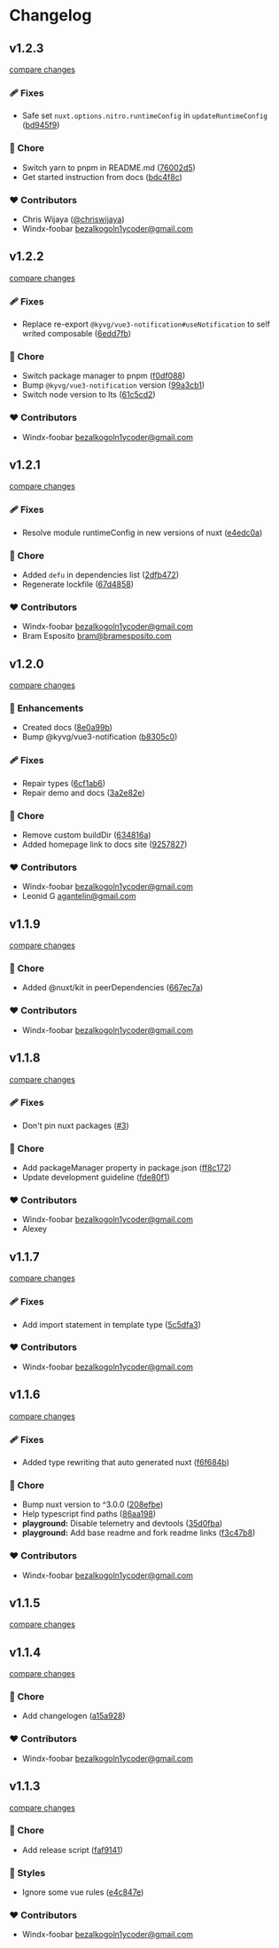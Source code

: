# Changelog


## v1.2.3

[compare changes](https://github.com/windx-foobar/nuxt3-notifications/compare/v1.2.2...v1.2.3)

### 🩹 Fixes

- Safe set `nuxt.options.nitro.runtimeConfig` in `updateRuntimeConfig` ([bd945f9](https://github.com/windx-foobar/nuxt3-notifications/commit/bd945f9))

### 🏡 Chore

- Switch yarn to pnpm in README.md ([76002d5](https://github.com/windx-foobar/nuxt3-notifications/commit/76002d5))
- Get started instruction from docs ([bdc4f8c](https://github.com/windx-foobar/nuxt3-notifications/commit/bdc4f8c))

### ❤️ Contributors

- Chris Wijaya ([@chriswijaya](http://github.com/chriswijaya))
- Windx-foobar <bezalkogoln1ycoder@gmail.com>

## v1.2.2

[compare changes](https://github.com/windx-foobar/nuxt3-notifications/compare/v1.2.1...v1.2.2)

### 🩹 Fixes

- Replace re-export `@kyvg/vue3-notification#useNotification` to self writed composable ([6edd7fb](https://github.com/windx-foobar/nuxt3-notifications/commit/6edd7fb))

### 🏡 Chore

- Switch package manager to pnpm ([f0df088](https://github.com/windx-foobar/nuxt3-notifications/commit/f0df088))
- Bump `@kyvg/vue3-notification` version ([99a3cb1](https://github.com/windx-foobar/nuxt3-notifications/commit/99a3cb1))
- Switch node version to lts ([61c5cd2](https://github.com/windx-foobar/nuxt3-notifications/commit/61c5cd2))

### ❤️ Contributors

- Windx-foobar <bezalkogoln1ycoder@gmail.com>

## v1.2.1

[compare changes](https://github.com/windx-foobar/nuxt3-notifications/compare/v1.2.0...v1.2.1)

### 🩹 Fixes

- Resolve module runtimeConfig in new versions of nuxt ([e4edc0a](https://github.com/windx-foobar/nuxt3-notifications/commit/e4edc0a))

### 🏡 Chore

- Added `defu` in dependencies list ([2dfb472](https://github.com/windx-foobar/nuxt3-notifications/commit/2dfb472))
- Regenerate lockfile ([67d4858](https://github.com/windx-foobar/nuxt3-notifications/commit/67d4858))

### ❤️ Contributors

- Windx-foobar <bezalkogoln1ycoder@gmail.com>
- Bram Esposito <bram@bramesposito.com>

## v1.2.0

[compare changes](https://github.com/windx-foobar/nuxt3-notifications/compare/v1.1.9...v1.2.0)

### 🚀 Enhancements

- Created docs ([8e0a99b](https://github.com/windx-foobar/nuxt3-notifications/commit/8e0a99b))
- Bump @kyvg/vue3-notification ([b8305c0](https://github.com/windx-foobar/nuxt3-notifications/commit/b8305c0))

### 🩹 Fixes

- Repair types ([6cf1ab6](https://github.com/windx-foobar/nuxt3-notifications/commit/6cf1ab6))
- Repair demo and docs ([3a2e82e](https://github.com/windx-foobar/nuxt3-notifications/commit/3a2e82e))

### 🏡 Chore

- Remove custom buildDir ([634816a](https://github.com/windx-foobar/nuxt3-notifications/commit/634816a))
- Added homepage link to docs site ([9257827](https://github.com/windx-foobar/nuxt3-notifications/commit/9257827))

### ❤️ Contributors

- Windx-foobar <bezalkogoln1ycoder@gmail.com>
- Leonid G <agantelin@gmail.com>

## v1.1.9

[compare changes](https://github.com/windx-foobar/nuxt3-notifications/compare/v1.1.8...v1.1.9)

### 🏡 Chore

- Added @nuxt/kit in peerDependencies ([667ec7a](https://github.com/windx-foobar/nuxt3-notifications/commit/667ec7a))

### ❤️ Contributors

- Windx-foobar <bezalkogoln1ycoder@gmail.com>

## v1.1.8

[compare changes](https://github.com/windx-foobar/nuxt3-notifications/compare/v1.1.7...v1.1.8)

### 🩹 Fixes

- Don't pin nuxt packages ([#3](https://github.com/windx-foobar/nuxt3-notifications/pull/3))

### 🏡 Chore

- Add packageManager property in package.json ([ff8c172](https://github.com/windx-foobar/nuxt3-notifications/commit/ff8c172))
- Update development guideline ([fde80f1](https://github.com/windx-foobar/nuxt3-notifications/commit/fde80f1))

### ❤️ Contributors

- Windx-foobar <bezalkogoln1ycoder@gmail.com>
- Alexey

## v1.1.7

[compare changes](https://github.com/windx-foobar/nuxt3-notifications/compare/v1.1.6...v1.1.7)


### 🩹 Fixes

  - Add import statement in template type ([5c5dfa3](https://github.com/windx-foobar/nuxt3-notifications/commit/5c5dfa3))

### ❤️  Contributors

- Windx-foobar <bezalkogoln1ycoder@gmail.com>

## v1.1.6

[compare changes](https://github.com/windx-foobar/nuxt3-notifications/compare/v1.1.5...v1.1.6)


### 🩹 Fixes

  - Added type rewriting that auto generated nuxt ([f6f684b](https://github.com/windx-foobar/nuxt3-notifications/commit/f6f684b))

### 🏡 Chore

  - Bump nuxt version to ^3.0.0 ([208efbe](https://github.com/windx-foobar/nuxt3-notifications/commit/208efbe))
  - Help typescript find paths ([86aa198](https://github.com/windx-foobar/nuxt3-notifications/commit/86aa198))
  - **playground:** Disable telemetry and devtools ([35d0fba](https://github.com/windx-foobar/nuxt3-notifications/commit/35d0fba))
  - **playground:** Add base readme and fork readme links ([f3c47b8](https://github.com/windx-foobar/nuxt3-notifications/commit/f3c47b8))

### ❤️  Contributors

- Windx-foobar <bezalkogoln1ycoder@gmail.com>

## v1.1.5

[compare changes](https://github.com/windx-foobar/nuxt3-notifications/compare/v1.1.4...v1.1.5)

## v1.1.4

[compare changes](https://github.com/windx-foobar/nuxt3-notifications/compare/v1.1.3...v1.1.4)


### 🏡 Chore

  - Add changelogen ([a15a928](https://github.com/windx-foobar/nuxt3-notifications/commit/a15a928))

### ❤️  Contributors

- Windx-foobar <bezalkogoln1ycoder@gmail.com>

## v1.1.3

[compare changes](https://github.com/windx-foobar/nuxt3-notifications/compare/1.1.2...v1.1.3)


### 🏡 Chore

  - Add release script ([faf9141](https://github.com/windx-foobar/nuxt3-notifications/commit/faf9141))

### 🎨 Styles

  - Ignore some vue rules ([e4c847e](https://github.com/windx-foobar/nuxt3-notifications/commit/e4c847e))

### ❤️  Contributors

- Windx-foobar <bezalkogoln1ycoder@gmail.com>

